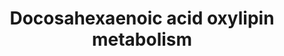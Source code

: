 ---
annotations:
- id: PW:0000002
  parent: classic metabolic pathway
  type: Pathway Ontology
  value: classic metabolic pathway
- id: PW:0000010
  parent: classic metabolic pathway
  type: Pathway Ontology
  value: lipid metabolic pathway
- id: PW:0000058
  parent: classic metabolic pathway
  type: Pathway Ontology
  value: fatty acid metabolic pathway
authors:
- Lcayer
- AlexanderPico
- Egonw
- Eweitz
citedin: ''
communities:
- ONTOX
description: Docosahexaenoic acid (DHA) oxylipin metabolism
last-edited: 2024-07-27
ndex: null
organisms:
- Homo sapiens
redirect_from:
- /index.php/Pathway:WP5154
- /instance/WP5154
- /instance/WP5154_r134710
revision: r134710
schema-jsonld:
- '@context': https://schema.org/
  '@id': https://wikipathways.github.io/pathways/WP5154.html
  '@type': Dataset
  creator:
    '@type': Organization
    name: WikiPathways
  description: Docosahexaenoic acid (DHA) oxylipin metabolism
  keywords:
  - 10(11)-EpDPE
  - 10,11-DiHDPE
  - 10-HDoHE
  - 11-HDoHE
  - 13(14)-EpDPE
  - 13,14-DiHDPE
  - 13-HDoHE
  - 14-HDoHE
  - 16(17)-EpDPE
  - 16,17-DiHDPE
  - 16-HDoHE
  - 17(R)-HpDoHE
  - 17-HDoHE
  - 19(20)-EpDPE
  - 19,20-DiHDPE
  - 20-HDoHE
  - 21-HDoHE
  - 22-HDoHE
  - 4,5-DiHDPE
  - 4-HDoHE
  - 7(8)-EpDPE
  - 7,8-DiHDPE
  - 7-HDoHE
  - 8-HDoHE
  - ASA
  - COX2
  - DHA
  - Maresin 1
  - Maresin 2
  - Neuroprotectin D1
  - PDX
  - Protectin D1
  - Resolvin D1
  - Resolvin D2
  - Resolvin D3
  - Resolvin D4
  - Resolvin D5
  - Resolvin D6
  - aspirin-triggered protectin D1
  - aspirin-triggered resolvin D1
  - aspirin-triggered resolvin D2
  - aspirin-triggered resolvin D3
  - aspirin-triggered resolvin D4
  - sEH
  license: CC0
  name: Docosahexaenoic acid oxylipin metabolism
seo: CreativeWork
title: Docosahexaenoic acid oxylipin metabolism
wpid: WP5154
---